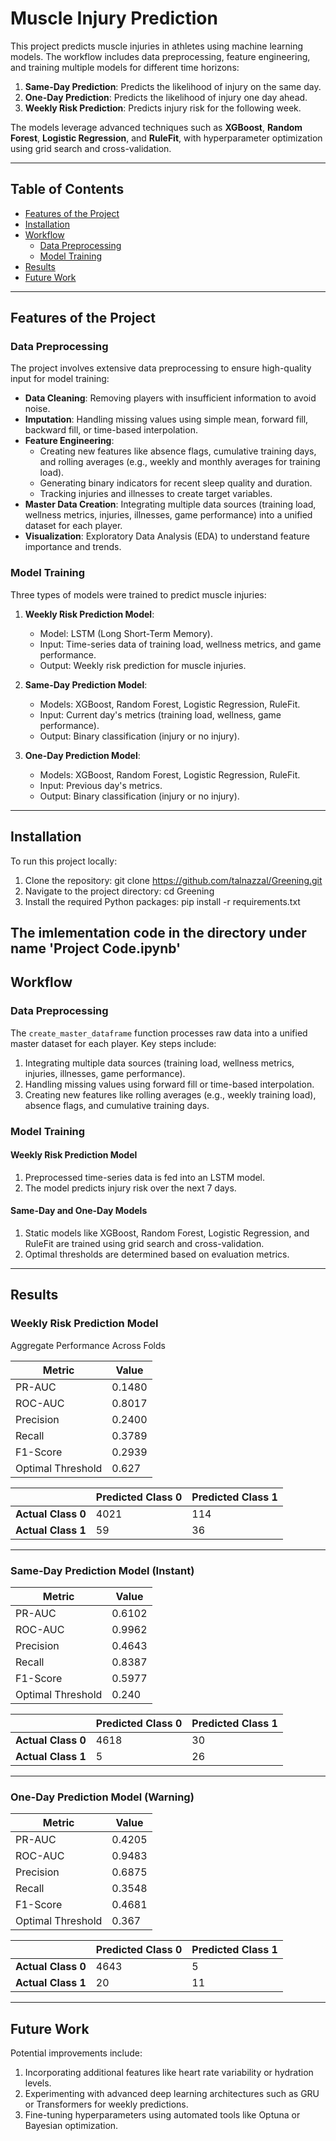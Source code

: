 # Muscle Injury Prediction

This project predicts muscle injuries in athletes using machine learning models. The workflow includes data preprocessing, feature engineering, and training multiple models for different time horizons:
1. **Same-Day Prediction**: Predicts the likelihood of injury on the same day.
2. **One-Day Prediction**: Predicts the likelihood of injury one day ahead.
3. **Weekly Risk Prediction**: Predicts injury risk for the following week.

The models leverage advanced techniques such as **XGBoost**, **Random Forest**, **Logistic Regression**, and **RuleFit**, with hyperparameter optimization using grid search and cross-validation.

---

## Table of Contents
- [Features of the Project](#features-of-the-project)
- [Installation](#installation)
- [Workflow](#workflow)
  - [Data Preprocessing](#data-preprocessing)
  - [Model Training](#model-training)
- [Results](#results)
- [Future Work](#future-work)

---

## Features of the Project

### **Data Preprocessing**
The project involves extensive data preprocessing to ensure high-quality input for model training:
- **Data Cleaning**: Removing players with insufficient information to avoid noise.
- **Imputation**: Handling missing values using simple mean, forward fill, backward fill, or time-based interpolation.
- **Feature Engineering**:
  - Creating new features like absence flags, cumulative training days, and rolling averages (e.g., weekly and monthly averages for training load).
  - Generating binary indicators for recent sleep quality and duration.
  - Tracking injuries and illnesses to create target variables.
- **Master Data Creation**: Integrating multiple data sources (training load, wellness metrics, injuries, illnesses, game performance) into a unified dataset for each player.
- **Visualization**: Exploratory Data Analysis (EDA) to understand feature importance and trends.

### **Model Training**
Three types of models were trained to predict muscle injuries:
1. **Weekly Risk Prediction Model**:
   - Model: LSTM (Long Short-Term Memory).
   - Input: Time-series data of training load, wellness metrics, and game performance.
   - Output: Weekly risk prediction for muscle injuries.

2. **Same-Day Prediction Model**:
   - Models: XGBoost, Random Forest, Logistic Regression, RuleFit.
   - Input: Current day's metrics (training load, wellness, game performance).
   - Output: Binary classification (injury or no injury).

3. **One-Day Prediction Model**:
   - Models: XGBoost, Random Forest, Logistic Regression, RuleFit.
   - Input: Previous day's metrics.
   - Output: Binary classification (injury or no injury).

---

## Installation

To run this project locally:

1. Clone the repository:
   git clone https://github.com/talnazzal/Greening.git
2. Navigate to the project directory:
   cd Greening
3. Install the required Python packages:
   pip install -r requirements.txt

The imlementation code in the directory under name 'Project Code.ipynb'
---

## Workflow

### **Data Preprocessing**
The `create_master_dataframe` function processes raw data into a unified master dataset for each player. Key steps include:
1. Integrating multiple data sources (training load, wellness metrics, injuries, illnesses, game performance).
2. Handling missing values using forward fill or time-based interpolation.
3. Creating new features like rolling averages (e.g., weekly training load), absence flags, and cumulative training days.

### **Model Training**
#### Weekly Risk Prediction Model
1. Preprocessed time-series data is fed into an LSTM model.
2. The model predicts injury risk over the next 7 days.

#### Same-Day and One-Day Models
1. Static models like XGBoost, Random Forest, Logistic Regression, and RuleFit are trained using grid search and cross-validation.
2. Optimal thresholds are determined based on evaluation metrics.

---

## Results

### Weekly Risk Prediction Model
Aggregate Performance Across Folds

| Metric        | Value |
|---------------|----------------|
| PR-AUC        |  0.1480  |
| ROC-AUC       |  0.8017  |
| Precision     | 0.2400  |
| Recall        | 0.3789  |
| F1-Score      | 0.2939  |
| Optimal Threshold | 0.627  |



|                | Predicted Class 0 | Predicted Class 1 |
|----------------|-------------------|-------------------|
| **Actual Class 0** | 4021              | 114                |
| **Actual Class 1** | 59                 | 36                |

---

### Same-Day Prediction Model (Instant)
| Metric        | Value |
|---------------|----------------|
| PR-AUC        |  0.6102  |
| ROC-AUC       |  0.9962  |
| Precision     | 0.4643  |
| Recall        | 0.8387  |
| F1-Score      | 0.5977  |
| Optimal Threshold | 0.240  |

|                | Predicted Class 0 | Predicted Class 1 |
|----------------|-------------------|-------------------|
| **Actual Class 0** | 4618              | 30                |
| **Actual Class 1** | 5                 | 26                |




---

### One-Day Prediction Model (Warning)

| Metric        | Value |
|---------------|----------------|
| PR-AUC        |  0.4205  |
| ROC-AUC       |  0.9483  |
| Precision     | 0.6875  |
| Recall        | 0.3548  |
| F1-Score      | 0.4681  |
| Optimal Threshold |  0.367  |

|                | Predicted Class 0 | Predicted Class 1 |
|----------------|-------------------|-------------------|
| **Actual Class 0** | 4643              | 5                 |
| **Actual Class 1** | 20                | 11                |




---

## Future Work

Potential improvements include:
1. Incorporating additional features like heart rate variability or hydration levels.
2. Experimenting with advanced deep learning architectures such as GRU or Transformers for weekly predictions.
3. Fine-tuning hyperparameters using automated tools like Optuna or Bayesian optimization.









